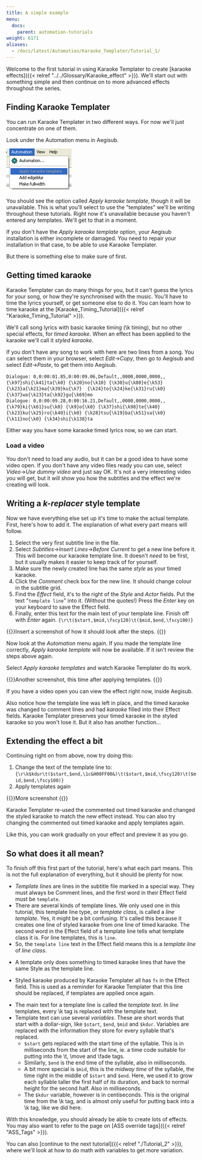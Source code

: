 ```yaml
---
title: A simple example
menu:
  docs:
    parent: automation-tutorials
weight: 6171
aliases:
  - /docs/latest/Automation/Karaoke_Templater/Tutorial_1/
---
```


Welcome to the first tutorial in using Karaoke Templater to create [karaoke effects]({{< relref "../../Glossary/Karaoke_effect" >}}). We'll start out with something simple and
then continue on to more advanced effects throughout the series.

## Finding Karaoke Templater

You can run Karaoke Templater in two different ways. For now we'll just
concentrate on one of them.

Look under the Automation menu in Aegisub.

![Automation-menu-kara-templater-gray](/img/3.2/Automation-menu-kara-templater-gray.png)

You should see the option called _Apply karaoke template_, though it will be
unavailable. This is what you'll select to use the "templates" we'll be writing
throughout these tutorials. Right now it's unavailable because you haven't
entered any templates. We'll get to that in a moment.

If you don't have the _Apply karaoke template_ option, your Aegisub
installation is either incomplete or damaged. You need to repair your
installation in that case, to be able to use Karaoke Templater.

But there is something else to make sure of first.

## Getting timed karaoke

Karaoke Templater can do many things for you, but it can't guess the lyrics for
your song, or how they're synchronised with the music. You'll have to time the
lyrics yourself, or get someone else to do it. You can learn how to time
karaoke at the [Karaoke_Timing_Tutorial]({{< relref "Karaoke_Timing_Tutorial" >}}).

We'll call song lyrics with basic karaoke timing (\\k timing), but no other
special effects, for _timed karaoke_. When an effect has been applied to the
karaoke we'll call it _styled karaoke_.

If you don't have any song to work with here are two lines from a song. You
can select them in your browser, select _Edit_→_Copy_, then go to Aegisub and
select _Edit_→_Paste_, to get them into Aegisub.

```ass
Dialogue: 0,0:00:01.85,0:00:09.06,Default,,0000,0000,0000,,{\k97}shi{\k41}ta{\k0} {\k20}no{\k10} {\k30}u{\k80}e{\k53} {\k23}a{\k21}ma{\k39}ku{\k7}  {\k24}to{\k24}ke{\k31}ru{\k0} {\k37}wa{\k23}ta{\k92}gu{\k69}mo
Dialogue: 0,0:00:09.28,0:00:16.21,Default,,0000,0000,0000,,{\k79}ki{\k61}su{\k0} {\k9}o{\k0} {\k37}shi{\k98}te{\k40}  {\k23}ku{\k25}ro{\k40}i{\k0} {\k28}tsu{\k19}ba{\k51}sa{\k0} {\k11}no{\k0} {\k34}shi{\k138}ta
```

Either way you have some karaoke timed lyrics now, so we can start.

### Load a video

You don't need to load any audio, but it can be a good idea to have some video
open. If you don't have any video files ready you can use, select _Video_→_Use
dummy video_ and just say OK. It's not a very interesting video you will get,
but it will show you how the subtitles and the effect we're creating will look.

## Writing a _k-replacer_ style template

Now we have everything else set up it's time to make the actual template.
First, here's how to add it. The explanation of what every part means will
follow.

1. Select the very first subtitle line in the file.
1. Select _Subtitles_→_Insert Lines_→_Before Current_ to get a new line before it. This will become our karaoke template line. It doesn't _need_ to be first, but it usually makes it easier to keep track of for yourself.
1. Make sure the newly created line has the same _style_ as your timed karaoke.
1. Click the _Comment_ check box for the new line. It should change colour in the subtitle grid.
1. Find the _Effect_ field, it's to the right of the _Style_ and _Actor_ fields. Put the text "`template line`" into it. (Without the quotes!) Press the _Enter_ key on your keyboard to save the Effect field.
1. Finally, enter this text for the main text of your template line. Finish off with _Enter_ again. `{\r\t($start,$mid,\fscy120)\t($mid,$end,\fscy100)}`

{{<todo>}}Insert a screenshot of how it should look after the steps. {{</todo>}}

Now look at the _Automation_ menu again. If you made the template line
correctly, _Apply karaoke template_ will now be available. If it isn't review
the steps above again.

Select _Apply karaoke templates_ and watch Karaoke Templater do its work.

{{<todo>}}Another screenshot, this time after applying templates. {{</todo>}}

If you have a video open you can view the effect right now, inside Aegisub.

Also notice how the template line was left in place, and the timed karaoke was
changed to comment lines and had _karaoke_ filled into their Effect fields.
Karaoke Templater preserves your timed karaoke in the styled karaoke so you
won't lose it. But it also has another function...

## Extending the effect a bit

Continuing right on from above, now try doing this:

1. Change the text of the template line to: `{\r\k$kdur\t($start,$end,\1c&H00FF00&)\t($start,$mid,\fscy120)\t($mid,$end,\fscy100)}`
1. Apply templates again

{{<todo>}}More screenshot {{</todo>}}

Karaoke Templater re-used the commented out timed karaoke and changed the
styled karaoke to match the new effect instead. You can also try changing the
commented out timed karaoke and apply templates again.

Like this, you can work gradually on your effect and preview it as you go.

## So what does it all mean?

To finish off this first part of the tutorial, here's what each part means.
This is not the full explanation of everything, but it should be plenty for
now.

- _Template lines_ are lines in the subtitle file marked in a special way.
  They must always be Comment lines, and the first word in their Effect
  field must be `template`.
- There are several kinds of template lines. We only used one in this
  tutorial, this template line type, or _template class_, is called a _line
  template_. Yes, it might be a bit confusing. It's called this because it
  creates one line of styled karaoke from one line of timed karaoke. The
  second word in the Effect field of a template line tells what template
  class it is.  For line templates, this is `line`.
- So, the `template line` text in the Effect field means this is a
  _template line_ of _line class_.

<!-- -->

- A template only does something to timed karaoke lines that have the same
  Style as the template line.

<!-- -->

- Styled karaoke produced by Karaoke Templater all has `fx` in the Effect
  field. This is used as a reminder for Karaoke Templater that this line
  should be replaced, if templates are applied once again.

<!-- -->

- The main text for a template line is called the _template text_. In
  _line_ templates, every \\k tag is replaced with the template text.
- Template text can use several _variables_. These are short words that
  start with a dollar-sign, like `$start`, `$end`, `$mid` and `$kdur`.
  Variables are replaced with the information they store for every syllable
  that's replaced.
  - `$start` gets replaced with the start time of the syllable. This is
    in milliseconds from the start of the line, ie. a time code suitable
    for putting into the \\t, \\move and \\fade tags.
  - Similarly, `$end` is the end time of the syllable, also in
    milliseconds.
  - A bit more special is `$mid`, this is the _midway time_ of the
    syllable, the time right in the middle of `$start` and `$end`. Here, we
    used it to grow each syllable taller the first half of its duration,
    and back to normal height for the second half. Also in milliseconds.
  - The `$kdur` variable, however is in centiseconds. This is the
    original time from the \\k tag, and is almost only useful for putting
    back into a \\k tag, like we did here.

With this knowledge, you should already be able to create lots of effects. You
may also want to refer to the page on [ASS override tags]({{< relref "ASS_Tags" >}}).

You can also [continue to the next tutorial]({{< relref "./Tutorial_2" >}}), where we'll look at how to
do math with variables to get more variation.
